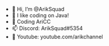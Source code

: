 - 👋 Hi, I’m @ArikSquad
- 👀 I like coding on Java!
- 🌱 Coding AriCC
- 📫 Discord: ArikSquad#5354
- 🤩 Youtube: youtube.com/arikchannel
